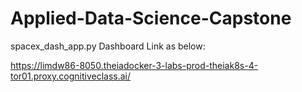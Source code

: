 # Applied-Data-Science-Capstone

spacex_dash_app.py Dashboard Link as below:

https://limdw86-8050.theiadocker-3-labs-prod-theiak8s-4-tor01.proxy.cognitiveclass.ai/

